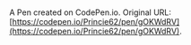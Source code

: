 # 

A Pen created on CodePen.io. Original URL: [https://codepen.io/Princie62/pen/gOKWdRV](https://codepen.io/Princie62/pen/gOKWdRV).

